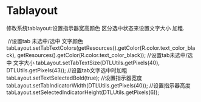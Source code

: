 # Tablayout
修改系统tablayout:设置指示器宽高颜色 区分选中状态来设置文字大小 加粗.

​
//设置tab 未选中/选中 文字颜色
 tabLayout.setTabTextColors(getResources().getColor(R.color.text_color_black), getResources().getColor(R.color.text_color_black));
 //设置tab未选中/选中 文字大小
tabLayout.setTabTextSize(DTLUtils.getPixels(40), DTLUtils.getPixels(43));
//设置tab文字选中时加粗
tabLayout.setTextSelectedBold(true);
//设置指示器宽度
 tabLayout.setTabIndicatorWidth(DTLUtils.getPixels(40));
 //设置指示器高度
tabLayout.setSelectedIndicatorHeight(DTLUtils.getPixels(6));

​
